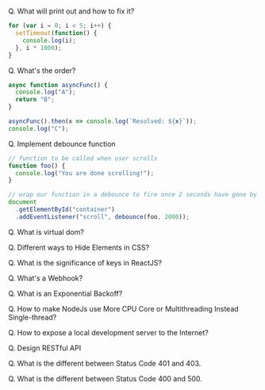 <h1 align="center"></h1>

Q. What will print out and how to fix it?

```js
for (var i = 0; i < 5; i++) {
  setTimeout(function() {
    console.log(i);
  }, i * 1000);
}
```

Q. What's the order?

```js
async function asyncFunc() {
  console.log("A");
  return "B";
}

asyncFunc().then(x => console.log(`Resolved: ${x}`));
console.log("C");
```

Q. Implement debounce function

```js
// function to be called when user scrolls
function foo() {
  console.log("You are done scrolling!");
}

// wrap our function in a debounce to fire once 2 seconds have gone by
document
  .getElementById("container")
  .addEventListener("scroll", debounce(foo, 2000));
```

Q. What is virtual dom?

Q. Different ways to Hide Elements in CSS?

Q. What is the significance of keys in ReactJS?

Q. What's a Webhook?

Q. What is an Exponential Backoff?

Q. How to make NodeJs use More CPU Core or Multithreading Instead Single-thread?

Q. How to expose a local development server to the Internet?

Q. Design RESTful API

Q. What is the different between Status Code 401 and 403.

Q. What is the different between Status Code 400 and 500.
